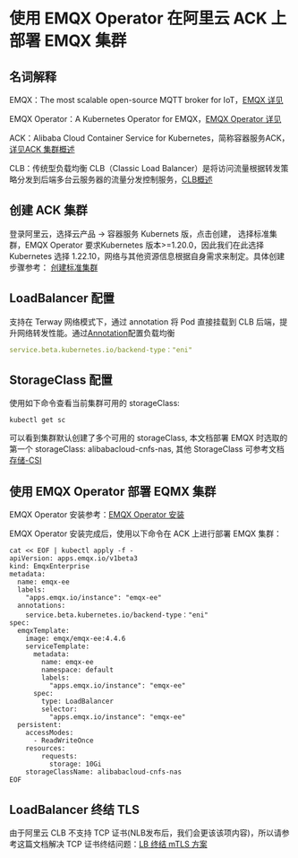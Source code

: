 # 使用 EMQX Operator 在阿里云 ACK 上部署 EMQX 集群

## 名词解释

EMQX：The most scalable open-source MQTT broker for IoT，[EMQX 详见](https://github.com/emqx/emqx) 

EMQX Operator：A Kubernetes Operator for EMQX，[EMQX Operator 详见](https://github.com/emqx/emqx-operator)

ACK：Alibaba Cloud Container Service for Kubernetes，简称容器服务ACK， [详见ACK 集群概述](https://www.alibabacloud.com/help/zh/container-service-for-kubernetes/latest/ack-cluster-overview)

CLB：传统型负载均衡 CLB（Classic Load Balancer）是将访问流量根据转发策略分发到后端多台云服务器的流量分发控制服务，[CLB概述](https://help.aliyun.com/document_detail/27539.html)

##  创建 ACK 集群

登录阿里云，选择云产品 -> 容器服务 Kubernets 版，点击创建， 选择标准集群，EMQX Operator 要求Kubernetes 版本>=1.20.0，因此我们在此选择 Kubernetes 选择 1.22.10，网络与其他资源信息根据自身需求来制定。具体创建步骤参考： [创建标准集群](https://www.alibabacloud.com/help/zh/container-service-for-kubernetes/latest/create-an-ack-managed-cluster)

## LoadBalancer 配置

支持在 Terway 网络模式下，通过 annotation 将 Pod 直接挂载到 CLB 后端，提升网络转发性能。通过[Annotation](https://www.alibabacloud.com/help/zh/container-service-for-kubernetes/latest/use-annotations-to-configure-load-balancing-1)配置负载均衡

```yaml
service.beta.kubernetes.io/backend-type："eni"
```

## StorageClass 配置

使用如下命令查看当前集群可用的 storageClass:
```shell
kubectl get sc
```

可以看到集群默认创建了多个可用的 storageClass, 本文档部署 EMQX 时选取的第一个 storageClass: alibabacloud-cnfs-nas, 其他 StorageClass 可参考文档[存储-CSI](https://help.aliyun.com/document_detail/127551.html)

## 使用 EMQX Operator 部署 EQMX 集群

EMQX Operator 安装参考：[EMQX Operator 安装](https://github.com/emqx/emqx-operator/blob/main/docs/en_US/getting-started/getting-started.md)

EMQX Operator 安装完成后，使用以下命令在 ACK 上进行部署 EMQX 集群：
```shell
cat << EOF | kubectl apply -f -
apiVersion: apps.emqx.io/v1beta3
kind: EmqxEnterprise
metadata:
  name: emqx-ee
  labels:
    "apps.emqx.io/instance": "emqx-ee"
  annotations:
    service.beta.kubernetes.io/backend-type："eni"
spec:
  emqxTemplate:
    image: emqx/emqx-ee:4.4.6
    serviceTemplate:
      metadata:
        name: emqx-ee
        namespace: default
        labels:
          "apps.emqx.io/instance": "emqx-ee"
      spec:
        type: LoadBalancer
        selector:
          "apps.emqx.io/instance": "emqx-ee"
  persistent:
    accessModes: 
      - ReadWriteOnce
    resources:
        requests:
          storage: 10Gi 
    storageClassName: alibabacloud-cnfs-nas
EOF
```

## LoadBalancer 终结 TLS 

由于阿里云 CLB 不支持 TCP 证书(NLB发布后，我们会更该该项内容)，所以请参考这篇文档解决 TCP 证书终结问题：[LB 终结 mTLS 方案](https://github.com/emqx/emqx-operator/discussions/312)
